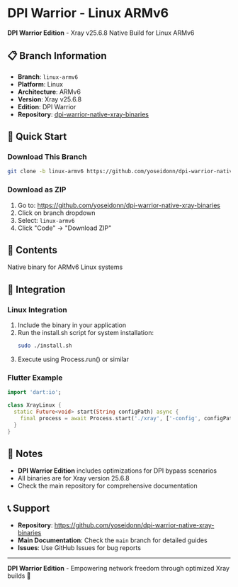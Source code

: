 # DPI Warrior - Linux ARMv6

**DPI Warrior Edition** - Xray v25.6.8 Native Build for Linux ARMv6

## 📋 Branch Information
- **Branch**: `linux-armv6`
- **Platform**: Linux
- **Architecture**: ARMv6
- **Version**: Xray v25.6.8
- **Edition**: DPI Warrior
- **Repository**: [dpi-warrior-native-xray-binaries](https://github.com/yoseidonn/dpi-warrior-native-xray-binaries)

## 🚀 Quick Start

### Download This Branch
```bash
git clone -b linux-armv6 https://github.com/yoseidonn/dpi-warrior-native-xray-binaries.git
```

### Download as ZIP
1. Go to: https://github.com/yoseidonn/dpi-warrior-native-xray-binaries
2. Click on branch dropdown
3. Select: `linux-armv6`
4. Click "Code" → "Download ZIP"

## 📁 Contents

Native binary for ARMv6 Linux systems

## 🔧 Integration

### Linux Integration
1. Include the binary in your application
2. Run the install.sh script for system installation:
   ```bash
   sudo ./install.sh
   ```
3. Execute using Process.run() or similar

### Flutter Example
```dart
import 'dart:io';

class XrayLinux {
  static Future<void> start(String configPath) async {
    final process = await Process.start('./xray', ['-config', configPath]);
  }
}
```

## 🔧 Notes

- **DPI Warrior Edition** includes optimizations for DPI bypass scenarios
- All binaries are for Xray version 25.6.8
- Check the main repository for comprehensive documentation

## 📞 Support

- **Repository**: https://github.com/yoseidonn/dpi-warrior-native-xray-binaries
- **Main Documentation**: Check the `main` branch for detailed guides
- **Issues**: Use GitHub Issues for bug reports

---

**DPI Warrior Edition** - Empowering network freedom through optimized Xray builds 🚀
